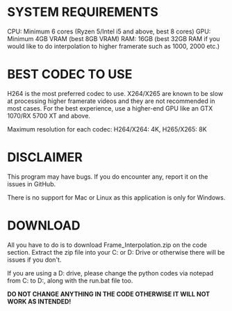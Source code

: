 # SYSTEM REQUIREMENTS
CPU: Minimum 6 cores (Ryzen 5/Intel i5 and above, best 8 cores)
GPU: Minimum 4GB VRAM (best 8GB VRAM)
RAM: 16GB (best 32GB RAM if you would like to do interpolation to higher framerate such as 1000, 2000 etc.)

# BEST CODEC TO USE

H264 is the most preferred codec to use. X264/X265 are known to be slow at processing higher framerate videos and they are not recommended in most cases. For the best experience, use a higher-end GPU like an GTX 1070/RX 5700 XT and above.

Maximum resolution for each codec:
H264/X264: 4K,
H265/X265: 8K

# DISCLAIMER

This program may have bugs. If you do encounter any, report it on the issues in GitHub.

There is no support for Mac or Linux as this application is only for Windows.

# DOWNLOAD

All you have to do is to download Frame_Interpolation.zip on the code section. Extract the zip file into your C: or D: Drive or otherwise there will be issues if you don't.

If you are using a D: drive, please change the python codes via notepad from C: to D:, along with the run.bat file too.

**DO NOT CHANGE ANYTHING IN THE CODE OTHERWISE IT WILL NOT WORK AS INTENDED!**
